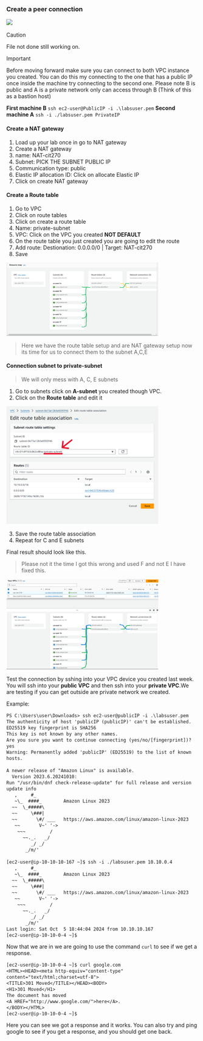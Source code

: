 ### Create a peer connection

<img src="./pictures/peering_conection" width="400px">
<br>

> [!CAUTION]
> File not done still working on.

> [!IMPORTANT]
> Before moving forward make sure you can connect to both VPC instance you created. You can do this my connecting to the one that has a public IP once inside the machine try connecting to the second one.
> Please note B is public and A is a private network only can access through B (Think of this as a bastion host)
> 
> **First machine B** ``` ssh ec2-user@PublicIP -i .\labsuser.pem ```
> **Second machine A** ```ssh -i ./labsuser.pem PrivateIP ```

#### Create a NAT gateway
1. Load up your lab once in go to NAT gateway
2. Create a NAT gateway
3. name: NAT-cit270
4. Subnet: PICK THE SUBNET PUBLIC IP
5. Communication type: public 
6. Elastic IP allocation ID: Click on allocate Elastic IP
7. Click on create NAT gateway

#### Create a Route table
1. Go to VPC 
2. Click on route tables
3. Click on create a route table
4. Name: private-subnet
5. VPC: Click on the VPC you created **NOT DEFAULT**
6. On the route table you just created you are going to edit the route
7. Add route: Destionation: 0.0.0.0/0 | Target: NAT-cit270
8. Save

<img src='./pictures/2nd-vpc_map.PNG' width="400px">
<br>

> Here we have the route table setup and are NAT gateway setup now its time for us to connect them to the subnet A,C,E

#### Connection subnet to private-subnet
> We will only mess with A, C, E subnets
1. Go to subnets click on **A-subnet** you created though VPC.
2. Click on the **Route table** and edit it

<img src="./pictures/route_table.png" width="400px">
<br>

3. Save the route table association
4. Repeat for C and E subnets

Final result should look like this.
> Please not it the time I got this wrong and used F and not E I have fixed this.
<img src="./pictures/different_groups.PNG" width="400px">

Test the connection by sshing into your VPC device you created last week. You will ssh into your **public VPC** and then ssh into your **private VPC**.We are testing if you can get outside are private network we created. 

Example:
```
PS C:\Users\user\Downloads> ssh ec2-user@publicIP -i .\labsuser.pem
The authenticity of host 'publicIP (publicIP)' can't be established.
ED25519 key fingerprint is SHA256
This key is not known by any other names.
Are you sure you want to continue connecting (yes/no/[fingerprint])? yes
Warning: Permanently added 'publicIP' (ED25519) to the list of known hosts.

A newer release of "Amazon Linux" is available.
  Version 2023.6.20241010:
Run "/usr/bin/dnf check-release-update" for full release and version update info
   ,     #_
   ~\_  ####_        Amazon Linux 2023
  ~~  \_#####\
  ~~     \###|
  ~~       \#/ ___   https://aws.amazon.com/linux/amazon-linux-2023
   ~~       V~' '->
    ~~~         /
      ~~._.   _/
         _/ _/
       _/m/'

[ec2-user@ip-10-10-10-167 ~]$ ssh -i ./labsuser.pem 10.10.0.4
   ,     #_
   ~\_  ####_        Amazon Linux 2023
  ~~  \_#####\
  ~~     \###|
  ~~       \#/ ___   https://aws.amazon.com/linux/amazon-linux-2023
   ~~       V~' '->
    ~~~         /
      ~~._.   _/
         _/ _/
       _/m/'
Last login: Sat Oct  5 18:44:04 2024 from 10.10.10.167
[ec2-user@ip-10-10-0-4 ~]$
```
Now that we are in we are going to use the command ```curl``` to see if we get a response.  
```
[ec2-user@ip-10-10-0-4 ~]$ curl google.com
<HTML><HEAD><meta http-equiv="content-type" content="text/html;charset=utf-8">
<TITLE>301 Moved</TITLE></HEAD><BODY>
<H1>301 Moved</H1>
The document has moved
<A HREF="http://www.google.com/">here</A>.
</BODY></HTML>
[ec2-user@ip-10-10-0-4 ~]$
```
Here you can see we got a response and it works. You can also try and ping google to see if you get a response, and you should get one back.
<!--

```
[ec2-user@ip-10-10-10-167 ~]$ sudo mkdir /efs 
[ec2-user@ip-10-10-10-167 ~]$ cd /
[ec2-user@ip-10-10-10-167 /]$ ls 
bin  boot  dev  efs  etc  home  lib  lib64  local  media  mnt  opt  proc  root  run  sbin  srv  sys  tmp  usr  var
[ec2-user@ip-10-10-10-167 /]$   
```


```[ec2-user@ip-10-10-10-167 /]$ sudo dnf install amazon-efs-utils ```
-->
